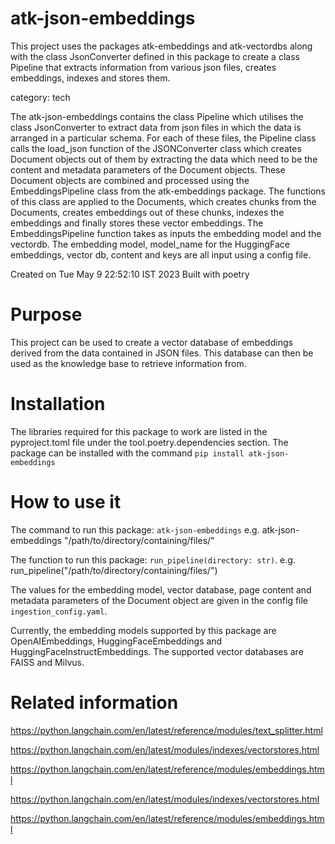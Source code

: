 # atk-json-embeddings
This project uses the packages atk-embeddings and atk-vectordbs along with the class JsonConverter defined in this package to create a class Pipeline that extracts information from various json files, creates embeddings, indexes and stores them.

category: tech

The atk-json-embeddings contains the class Pipeline which utilises the class JsonConverter to extract data from json files in which the data is arranged in a particular schema. For each of these files, the Pipeline class calls the load_json function of the JSONConverter class which creates Document objects out of them by extracting the data which need to be the content and metadata parameters of the Document objects. These Document objects are combined and processed using the EmbeddingsPipeline class from the atk-embeddings package. The functions of this class are applied to the Documents, which creates chunks from the Documents, creates embeddings out of these chunks, indexes the embeddings and finally stores these vector embeddings. The EmbeddingsPipeline function takes as inputs the embedding model and the vectordb. The embedding model, model_name for the HuggingFace embeddings, vector db, content and keys are all input using a config file.
  
Created on Tue May  9 22:52:10 IST 2023
  Built with poetry

# Purpose
This project can be used to create a vector database of embeddings derived from the data contained in JSON files. This database can then be used as the knowledge base to retrieve information from.

# Installation
The libraries required for this package to work are listed in the pyproject.toml file under the tool.poetry.dependencies section. The package can be installed with the command `pip install atk-json-embeddings`

# How to use it
The command to run this package: `atk-json-embeddings` e.g. atk-json-embeddings "/path/to/directory/containing/files/"

The function to run this package: `run_pipeline(directory: str)`. e.g. run_pipeline("/path/to/directory/containing/files/")

The values for the embedding model, vector database, page content and metadata parameters of the Document object are given in the config file `ingestion_config.yaml`. 

Currently, the embedding models supported by this package are OpenAIEmbeddings, HuggingFaceEmbeddings and HuggingFaceInstructEmbeddings. The supported vector databases are FAISS and Milvus.



# Related information
https://python.langchain.com/en/latest/reference/modules/text_splitter.html

https://python.langchain.com/en/latest/modules/indexes/vectorstores.html

https://python.langchain.com/en/latest/reference/modules/embeddings.html

https://python.langchain.com/en/latest/modules/indexes/vectorstores.html

https://python.langchain.com/en/latest/reference/modules/embeddings.html
